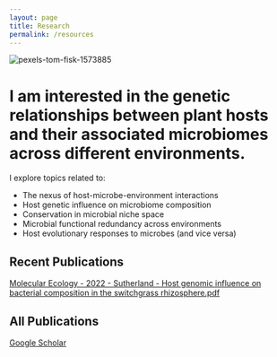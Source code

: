 ```yaml
---
layout: page
title: Research
permalink: /resources
---
```


![pexels-tom-fisk-1573885](https://user-images.githubusercontent.com/46527606/178757734-e92763ef-5695-4778-ad13-8ffb07f991fe.jpg)
  
I am interested in the genetic relationships between plant hosts and their associated microbiomes across different environments. 
======= 

</div>  

I explore topics related to:

* The nexus of host-microbe-environment interactions
* Host genetic influence on microbiome composition
* Conservation in microbial niche space 
* Microbial functional redundancy across environments
* Host evolutionary responses to microbes (and vice versa)

</div>  

Recent Publications
------------------

[Molecular Ecology - 2022 - Sutherland - Host genomic influence on bacterial composition in the switchgrass rhizosphere.pdf](https://github.com/jeremysutherland/jeremysutherland.github.io/files/9098613/Molecular.Ecology.-.2022.-.Sutherland.-.Host.genomic.influence.on.bacterial.composition.in.the.switchgrass.rhizosphere.pdf)

All Publications
------------------

[Google Scholar](https://scholar.google.com/citations?hl=en&user=fNlmqGwAAAAJ)
